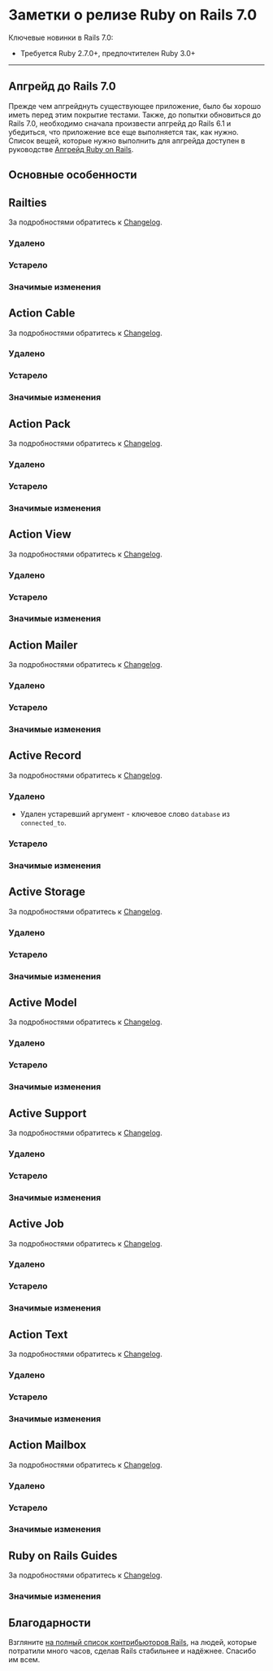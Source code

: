 Заметки о релизе Ruby on Rails 7.0
==================================

Ключевые новинки в Rails 7.0:

* Требуется Ruby 2.7.0+, предпочтителен Ruby 3.0+

--------------------------------------------------------------------------------

Апгрейд до Rails 7.0
----------------------

Прежде чем апгрейднуть существующее приложение, было бы хорошо иметь перед этим покрытие тестами. Также, до попытки обновиться до Rails 7.0, необходимо сначала произвести апгрейд до Rails 6.1 и убедиться, что приложение все еще выполняется так, как нужно. Список вещей, которые нужно выполнить для апгрейда доступен в руководстве [Апгрейд Ruby on Rails](/upgrading-ruby-on-rails#upgrading-from-rails-6-1-to-rails-7-0).

Основные особенности
--------------------

Railties
--------

За подробностями обратитесь к [Changelog][railties].

### Удалено

### Устарело

### Значимые изменения

Action Cable
------------

За подробностями обратитесь к [Changelog][action-cable].

### Удалено

### Устарело

### Значимые изменения

Action Pack
-----------

За подробностями обратитесь к [Changelog][action-pack].

### Удалено

### Устарело

### Значимые изменения

Action View
-----------

За подробностями обратитесь к [Changelog][action-view].

### Удалено

### Устарело

### Значимые изменения

Action Mailer
-------------

За подробностями обратитесь к [Changelog][action-mailer].

### Удалено

### Устарело

### Значимые изменения

Active Record
-------------

За подробностями обратитесь к [Changelog][active-record].

### Удалено

*   Удален устаревший аргумент - ключевое слово `database` из `connected_to`.

### Устарело

### Значимые изменения

Active Storage
--------------

За подробностями обратитесь к [Changelog][active-storage].

### Удалено

### Устарело

### Значимые изменения

Active Model
------------

За подробностями обратитесь к [Changelog][active-model].

### Удалено

### Устарело

### Значимые изменения

Active Support
--------------

За подробностями обратитесь к [Changelog][active-support].

### Удалено

### Устарело

### Значимые изменения

Active Job
----------

За подробностями обратитесь к [Changelog][active-job].

### Удалено

### Устарело

### Значимые изменения

Action Text
----------

За подробностями обратитесь к [Changelog][action-text].

### Удалено

### Устарело

### Значимые изменения

Action Mailbox
----------

За подробностями обратитесь к [Changelog][action-mailbox].

### Удалено

### Устарело

### Значимые изменения

Ruby on Rails Guides
--------------------

За подробностями обратитесь к [Changelog][guides].

### Значимые изменения

Благодарности
-------------

Взгляните [на полный список контрибьюторов Rails](http://contributors.rubyonrails.org/), на людей, которые потратили много часов, сделав Rails стабильнее и надёжнее. Спасибо им всем.

[railties]:       https://github.com/rails/rails/blob/main/railties/CHANGELOG.md
[action-pack]:    https://github.com/rails/rails/blob/main/actionpack/CHANGELOG.md
[action-view]:    https://github.com/rails/rails/blob/main/actionview/CHANGELOG.md
[action-mailer]:  https://github.com/rails/rails/blob/main/actionmailer/CHANGELOG.md
[action-cable]:   https://github.com/rails/rails/blob/main/actioncable/CHANGELOG.md
[active-record]:  https://github.com/rails/rails/blob/main/activerecord/CHANGELOG.md
[active-storage]: https://github.com/rails/rails/blob/main/activestorage/CHANGELOG.md
[active-model]:   https://github.com/rails/rails/blob/main/activemodel/CHANGELOG.md
[active-support]: https://github.com/rails/rails/blob/main/activesupport/CHANGELOG.md
[active-job]:     https://github.com/rails/rails/blob/main/activejob/CHANGELOG.md
[action-text]:    https://github.com/rails/rails/blob/main/actiontext/CHANGELOG.md
[action-mailbox]: https://github.com/rails/rails/blob/main/actionmailbox/CHANGELOG.md
[guides]:         https://github.com/rails/rails/blob/main/guides/CHANGELOG.md

